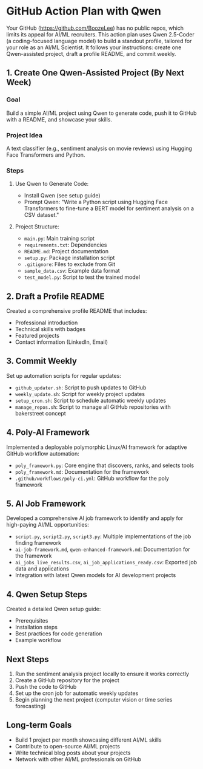 # GitHub Action Plan with Qwen

Your GitHub (https://github.com/BoozeLee) has no public repos, which limits its appeal for AI/ML recruiters. This action plan uses Qwen 2.5-Coder (a coding-focused language model) to build a standout profile, tailored for your role as an AI/ML Scientist. It follows your instructions: create one Qwen-assisted project, draft a profile README, and commit weekly.

## 1. Create One Qwen-Assisted Project (By Next Week)

### Goal
Build a simple AI/ML project using Qwen to generate code, push it to GitHub with a README, and showcase your skills.

### Project Idea
A text classifier (e.g., sentiment analysis on movie reviews) using Hugging Face Transformers and Python.

### Steps
1. Use Qwen to Generate Code:
   - Install Qwen (see setup guide)
   - Prompt Qwen: "Write a Python script using Hugging Face Transformers to fine-tune a BERT model for sentiment analysis on a CSV dataset."

2. Project Structure:
   - `main.py`: Main training script
   - `requirements.txt`: Dependencies
   - `README.md`: Project documentation
   - `setup.py`: Package installation script
   - `.gitignore`: Files to exclude from Git
   - `sample_data.csv`: Example data format
   - `test_model.py`: Script to test the trained model

## 2. Draft a Profile README

Created a comprehensive profile README that includes:
- Professional introduction
- Technical skills with badges
- Featured projects
- Contact information (LinkedIn, Email)

## 3. Commit Weekly

Set up automation scripts for regular updates:
- `github_updater.sh`: Script to push updates to GitHub
- `weekly_update.sh`: Script for weekly project updates
- `setup_cron.sh`: Script to schedule automatic weekly updates
- `manage_repos.sh`: Script to manage all GitHub repositories with bakerstreet concept

## 4. Poly-AI Framework

Implemented a deployable polymorphic Linux/AI framework for adaptive GitHub workflow automation:
- `poly_framework.py`: Core engine that discovers, ranks, and selects tools
- `poly_framework.md`: Documentation for the framework
- `.github/workflows/poly-ci.yml`: GitHub workflow for the poly framework

## 5. AI Job Framework

Developed a comprehensive AI job framework to identify and apply for high-paying AI/ML opportunities:
- `script.py`, `script2.py`, `script3.py`: Multiple implementations of the job finding framework
- `ai-job-framework.md`, `qwen-enhanced-framework.md`: Documentation for the framework
- `ai_jobs_live_results.csv`, `ai_job_applications_ready.csv`: Exported job data and applications
- Integration with latest Qwen models for AI development projects

## 4. Qwen Setup Steps

Created a detailed Qwen setup guide:
- Prerequisites
- Installation steps
- Best practices for code generation
- Example workflow

## Next Steps

1. Run the sentiment analysis project locally to ensure it works correctly
2. Create a GitHub repository for the project
3. Push the code to GitHub
4. Set up the cron job for automatic weekly updates
5. Begin planning the next project (computer vision or time series forecasting)

## Long-term Goals

- Build 1 project per month showcasing different AI/ML skills
- Contribute to open-source AI/ML projects
- Write technical blog posts about your projects
- Network with other AI/ML professionals on GitHub
